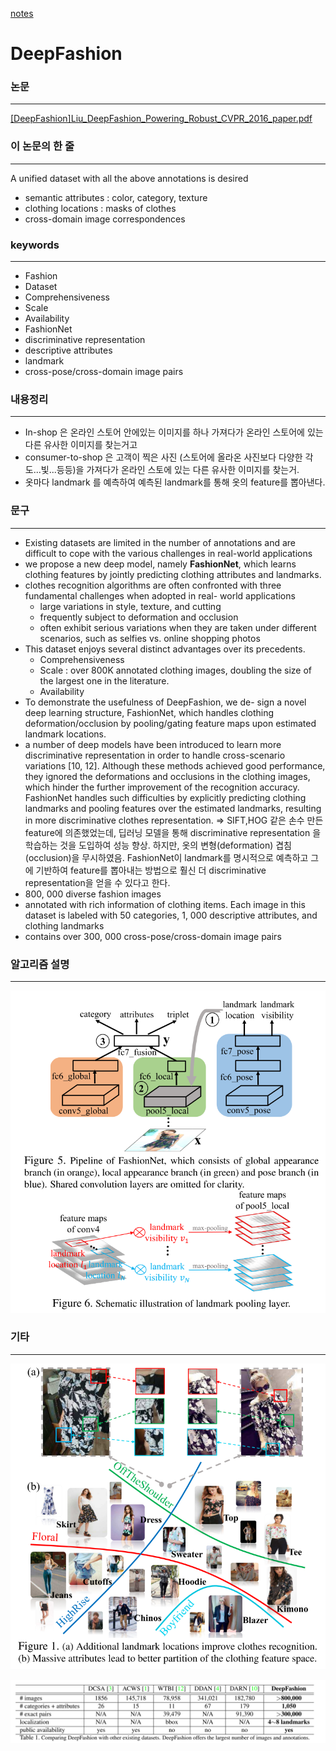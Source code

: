 [notes](https://www.notion.so/bluecandle/DeepFashion-ab2ead9c02ec440da0b51c8dbbc84ec5)

# DeepFashion

### 논문

---

[[DeepFashion]Liu_DeepFashion_Powering_Robust_CVPR_2016_paper.pdf](images/DeepFashionLiu_DeepFashion_Powering_Robust_CVPR_2016_paper.pdf)

### 이 논문의 한 줄

---

A unified dataset with all the above annotations is desired

- semantic attributes : color, category, texture
- clothing locations : masks of clothes
- cross-domain image correspondences

### keywords

---

- Fashion
- Dataset
- Comprehensiveness
- Scale
- Availability
- FashionNet
- discriminative representation
- descriptive attributes
- landmark
- cross-pose/cross-domain image pairs

### 내용정리

---

- In-shop 은 온라인 스토어 안에있는 이미지를 하나 가져다가 온라인 스토어에 있는 다른 유사한 이미지를 찾는거고
- consumer-to-shop 은 고객이 찍은 사진 (스토어에 올라온 사진보다 다양한 각도...빛...등등)을 가져다가 온라인 스토에 있는 다른 유사한 이미지를 찾는거.
- 옷마다 landmark 를 예측하여 예측된 landmark를 통해 옷의 feature를 뽑아낸다.

### 문구

---

- Existing datasets are limited in the number of annotations and are difficult to cope with the various challenges in real-world applications
- we propose a new deep model, namely **FashionNet**, which learns clothing features by jointly predicting clothing attributes and landmarks.
- clothes recognition algorithms are often confronted with three fundamental challenges when adopted in real- world applications
    - large variations in style, texture, and cutting
    - frequently subject to deformation and occlusion
    - often exhibit serious variations when they are taken under different scenarios, such as selfies vs. online shopping photos
- This dataset enjoys several distinct advantages over its precedents.
    - Comprehensiveness
    - Scale : over 800K annotated clothing images, doubling the size of the largest one in the literature.
    - Availability
- To demonstrate the usefulness of DeepFashion, we de-
sign a novel deep learning structure, FashionNet, which handles clothing deformation/occlusion by pooling/gating feature maps upon estimated landmark locations.
- a number of deep models have been introduced to learn more discriminative representation in order to handle cross-scenario variations [10, 12]. Although these methods achieved good performance, they ignored the deformations and occlusions in the clothing images, which hinder the further improvement of the recognition accuracy. FashionNet handles such difficulties by explicitly predicting clothing landmarks and pooling features over the estimated landmarks, resulting in more discriminative clothes representation.
⇒ SIFT,HOG 같은 손수 만든 feature에 의존했었는데, 딥러닝 모델을 통해 discriminative representation 을 학습하는 것을 도입하여 성능 향상. 하지만, 옷의 변형(deformation) 겹침(occlusion)을 무시하였음. FashionNet이 landmark를 명시적으로 예측하고 그에 기반하여 feature를 뽑아내는 방법으로 훨신 더 discriminative representation을 얻을 수 있다고 한다.
- 800, 000 diverse fashion images
- annotated with rich information of clothing items. Each image in this dataset is labeled with 50 categories, 1, 000 descriptive attributes, and clothing landmarks
- contains over 300, 000 cross-pose/cross-domain image pairs

### 알고리즘 설명

---

![images/Untitled.png](images/Untitled.png)

### 기타

---

![images/Untitled%201.png](images/Untitled%201.png)

![images/Untitled%202.png](images/Untitled%202.png)